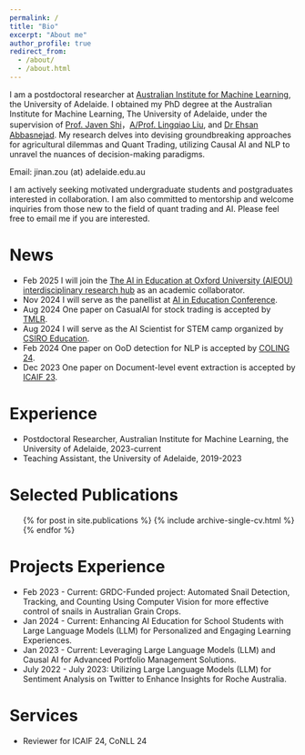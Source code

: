 ```yaml
---
permalink: /
title: "Bio"
excerpt: "About me"
author_profile: true
redirect_from: 
  - /about/
  - /about.html
---
```

I am a postdoctoral researcher at [Australian Institute for Machine Learning](https://www.adelaide.edu.au/aiml/), the University of Adelaide. I obtained my PhD degree at the Australian Institute for Machine Learning, The University of Adelaide, under the supervision of [Prof. Javen Shi](https://cs.adelaide.edu.au/~javen/)，[A/Prof. Lingqiao Liu](https://lingqiao-adelaide.github.io/lingqiaoliu.github.io/), and [Dr Ehsan Abbasnejad](https://ehsanabb.github.io/). My research delves into devising groundbreaking approaches for agricultural dilemmas and Quant Trading, utilizing Causal AI and NLP to unravel the nuances of decision-making paradigms.

Email: jinan.zou (at) adelaide.edu.au


I am actively seeking motivated undergraduate students and postgraduates interested in collaboration. I am also committed to mentorship and welcome inquiries from those new to the field of quant trading and AI. Please feel free to email me if you are interested. 

News
======
* Feb 2025 I will join the [The AI in Education at Oxford University (AIEOU) interdisciplinary research hub](https://aieou.web.ox.ac.uk/node/4111406) as an academic collaborator.
* Nov 2024 I will serve as the panellist at [AI in Education Conference](https://www.informa.com.au/event/conference/education/artificial-intelligence-in-education-conference/).
* Aug 2024 One paper on CasualAI for stock trading is accepted by [TMLR](https://jmlr.org/tmlr/).
* Aug 2024 I will serve as the AI Scientist for STEM camp organized by [CSIRO Education](https://www.csiro.au/en/education).
* Feb 2024 One paper on OoD detection for NLP is accepted by [COLING 24](https://lrec-coling-2024.org/).
* Dec 2023 One paper on Document-level event extraction is accepted by [ICAIF 23](https://ai-finance.org/icaif-23/).

Experience
======
* Postdoctoral Researcher, Australian Institute for Machine Learning, the University of Adelaide, 2023-current
* Teaching Assistant, the University of Adelaide, 2019-2023



Selected Publications
======
  <ul>{% for post in site.publications %}
    {% include archive-single-cv.html %}
  {% endfor %}</ul>

Projects Experience
======
* Feb 2023 - Current: GRDC-Funded project: Automated Snail Detection, Tracking, and Counting Using Computer Vision for more effective control of snails in Australian Grain Crops.
* Jan 2024 - Current: Enhancing AI Education for School Students with Large Language Models (LLM) for Personalized and Engaging Learning Experiences.
* Jan 2023 - Current: Leveraging Large Language Models (LLM) and Causal AI for Advanced Portfolio Management Solutions.
* July 2022 - July 2023: Utilizing Large Language Models (LLM) for Sentiment Analysis on Twitter to Enhance Insights for Roche Australia.


Services
======
* Reviewer for ICAIF 24, CoNLL 24
